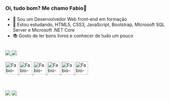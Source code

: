 ### Oi, tudo bom? Me chamo Fabio👋 


- 🔭 Sou um Desenvolvedor Web front-end em formação
- 🌱 Estou estudando, HTML5, CSS3, JavaScript, Bootstrap, MIcrosoft SQL Server e Microsoft .NET Core
- 📚 Gosto de ler bons livros e conhecer de tudo um pouco
<br>

<div>
   <a href="https://github.com/fabiosoares-silva">
   <img heigth="180em" src="https://github-readme-stats.vercel.app/api?username=fabiosoares-silva&show_icons=true&theme=tokyonight&include_all_comits-true&count_private=true"/>
   <img heigth="180em" src="https://github-readme-stats.vercel.app/api/top-langs/?username=fabiosoares-silva&layout=compact&langs_count=16&theme=tokyonight"/>
</div>

<div style="display: inline_block"><br>
  <img align "center" alt="Fabio-html" heigth="30" width="40" src="https://cdn.jsdelivr.net/gh/devicons/devicon/icons/html5/html5-original.svg" />
  <img align "center" alt="Fabio-css3" heigth="30" width="40" src="https://cdn.jsdelivr.net/gh/devicons/devicon/icons/css3/css3-original.svg" />
  <img align "center" alt="Fabio-js" heigth="30" width="40" src="https://cdn.jsdelivr.net/gh/devicons/devicon/icons/javascript/javascript-original.svg" />
  <img align "center" alt="Fabio-sql" heigth="30" width="40" src="https://www.freeiconspng.com/uploads/sql-server-icon-png-1.png"/>
  <img align "center" alt="Fabio->NET Core" heigth="30" width="40" src="https://cdn.jsdelivr.net/gh/devicons/devicon/icons/dotnetcore/dotnetcore-original.svg" />
  <img align "center" alt="Fabio->Bootstrap" heigth="30" width="40" src="https://cdn.jsdelivr.net/gh/devicons/devicon/icons/bootstrap/bootstrap-original.svg" />  
</div>
   
   ##
   <br>

<div>   
   <a href="https://www.linkedin.com/in/fabiosoaressilva" target="_blank"><img src="https://img.shields.io/badge/LinkedIn-0077B5?style=for-the-badge&logo=linkedin&logoColor=white" target="_blank"></a>
   <a href="mailto:fabiosores.soares@gmail.com" target="_blank"><img src="https://img.shields.io/badge/Gmail-D14836?style=for-the-badge&logo=gmail&logoColor=white"></a>  
</div>
